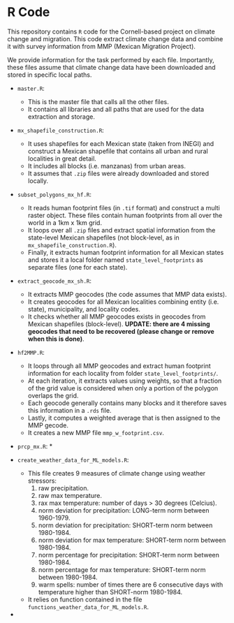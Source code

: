 # R Code

This repository contains `R` code for the Cornell-based project on climate change and migration. This code extract climate change data and combine it with survey information from MMP (Mexican Migration Project).

We provide information for the task performed by each file. Importantly, these files assume that climate change data have been downloaded and stored in specific local paths.

- `master.R`:
  * This is the master file that calls all the other files.
  * It contains all libraries and all paths that are used for the data extraction and storage.

- `mx_shapefile_construction.R`:
  * It uses shapefiles for each Mexican state (taken from INEGI) and construct a Mexican shapefile that contains all urban and rural localities in great detail.
  * It includes all blocks (i.e. manzanas) from urban areas.
  * It assumes that `.zip` files were already downloaded and stored locally.

- `subset_polygons_mx_hf.R`:
  * It reads human footprint files (in `.tif` format) and construct a multi raster object. These files contain human footprints from all over the world in a 1km x 1km grid.
  * It loops over all `.zip` files and extract spatial information from the state-level Mexican shapefiles (not block-level, as in `mx_shapefile_construction.R`).
  * Finally, it extracts human footprint information for all Mexican states and stores it a local folder named `state_level_footprints` as separate files (one for each state).

- `extract_geocode_mx_sh.R`:
  * It extracts MMP geocodes (the code assumes that MMP data exists).
  * It creates geocodes for all Mexican localities combining entity (i.e. state), municipality, and locality codes.
  * It checks whether all MMP geocodes exists in geocodes from Mexican shapefiles (block-level). **UPDATE: there are 4 missing geocodes that need to be recovered (please change or remove when this is done)**.

- `hf2MMP.R`:
  * It loops through all MMP geocodes and extract human footprint information for each locality from folder `state_level_footprints/`.
  * At each iteration, it extracts values using weights, so that a fraction of the grid value is considered when only a portion of the polygon overlaps the grid.
  * Each geocode generally contains many blocks and it therefore saves this information in a `.rds` file.
  * Lastly, it computes a weighted average that is then assigned to the MMP gecode.
  * It creates a new MMP file `mmp_w_footprint.csv`.

- `prcp_mx.R`:
  *

- `create_weather_data_for_ML_models.R`:
  * This file creates 9 measures of climate change using weather stressors:
      1. raw precipitation.
      2. raw max temperature.
      3. rax max temperature: number of days > 30 degrees (Celcius).
      4. norm deviation for precipitation: LONG-term norm between 1960-1979.
      5. norm deviation for precipitation: SHORT-term norm between 1980-1984.
      6. norm deviation for max temperature: SHORT-term norm between 1980-1984.
      7. norm percentage for precipitation: SHORT-term norm between 1980-1984.
      8. norm percentage for max temperature: SHORT-term norm between 1980-1984.
      9. warm spells: number of times there are 6 consecutive days with temperature higher than SHORT-norm 1980-1984.
  * It relies on function contained in the file `functions_weather_data_for_ML_models.R`.

-
